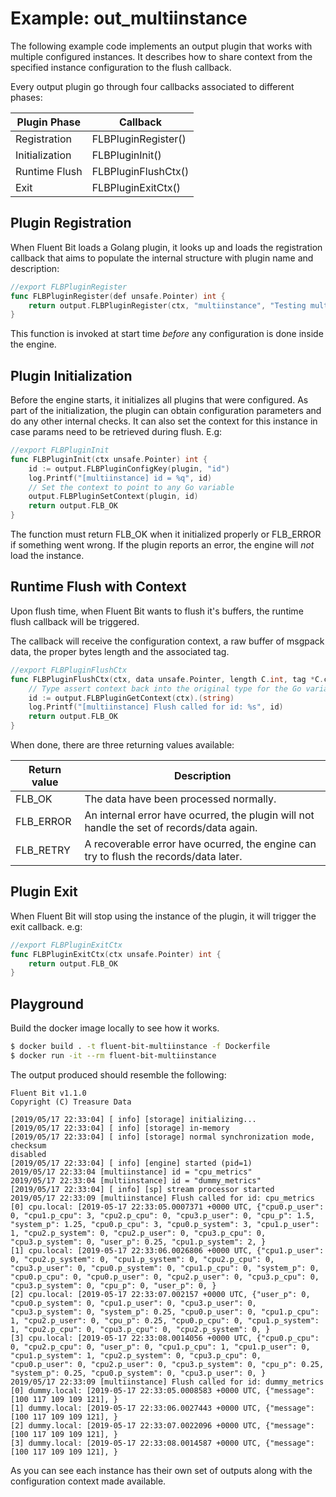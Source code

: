 # Example: out_multiinstance

The following example code implements an output plugin that works with
multiple configured instances. It describes how to share context from the
specified instance configuration to the flush callback.

Every output plugin go through four callbacks associated to different phases:

| Plugin Phase        | Callback                   |
|---------------------|----------------------------|
| Registration        | FLBPluginRegister()        |
| Initialization      | FLBPluginInit()            |
| Runtime Flush       | FLBPluginFlushCtx()        |
| Exit                | FLBPluginExitCtx()         |

## Plugin Registration

When Fluent Bit loads a Golang plugin, it looks up and loads the registration
callback that aims to populate the internal structure with plugin name and
description:

```go
//export FLBPluginRegister
func FLBPluginRegister(def unsafe.Pointer) int {
	return output.FLBPluginRegister(ctx, "multiinstance", "Testing multiple instances")
}
```

This function is invoked at start time _before_ any configuration is done
inside the engine.

## Plugin Initialization

Before the engine starts, it initializes all plugins that were configured.
As part of the initialization, the plugin can obtain configuration parameters
and do any other internal checks. It can also set the context for this
instance in case params need to be retrieved during flush.
E.g:

```go
//export FLBPluginInit
func FLBPluginInit(ctx unsafe.Pointer) int {
	id := output.FLBPluginConfigKey(plugin, "id")
	log.Printf("[multiinstance] id = %q", id)
	// Set the context to point to any Go variable
	output.FLBPluginSetContext(plugin, id)
	return output.FLB_OK
}
```

The function must return FLB\_OK when it initialized properly or FLB\_ERROR if
something went wrong. If the plugin reports an error, the engine will _not_
load the instance.

## Runtime Flush with Context

Upon flush time, when Fluent Bit wants to flush it's buffers, the runtime flush
callback will be triggered.

The callback will receive the configuration context, a raw buffer of msgpack
data, the proper bytes length and the associated tag.

```go
//export FLBPluginFlushCtx
func FLBPluginFlushCtx(ctx, data unsafe.Pointer, length C.int, tag *C.char) int {
	// Type assert context back into the original type for the Go variable
	id := output.FLBPluginGetContext(ctx).(string)
	log.Printf("[multiinstance] Flush called for id: %s", id)
	return output.FLB_OK
}
```

When done, there are three returning values available:

| Return value  | Description                                    |
|---------------|------------------------------------------------|
| FLB\_OK       | The data have been processed normally.         |
| FLB\_ERROR    | An internal error have ocurred, the plugin will not handle the set of records/data again. |
| FLB\_RETRY    | A recoverable error have ocurred, the engine can try to flush the records/data later.|

## Plugin Exit

When Fluent Bit will stop using the instance of the plugin, it will trigger the exit callback. e.g:

```go
//export FLBPluginExitCtx
func FLBPluginExitCtx(ctx unsafe.Pointer) int {
	return output.FLB_OK
}
```

## Playground

Build the docker image locally to see how it works.

```bash
$ docker build . -t fluent-bit-multiinstance -f Dockerfile
$ docker run -it --rm fluent-bit-multiinstance
```

The output produced should resemble the following:
```
Fluent Bit v1.1.0
Copyright (C) Treasure Data

[2019/05/17 22:33:04] [ info] [storage] initializing...
[2019/05/17 22:33:04] [ info] [storage] in-memory
[2019/05/17 22:33:04] [ info] [storage] normal synchronization mode, checksum
disabled
[2019/05/17 22:33:04] [ info] [engine] started (pid=1)
2019/05/17 22:33:04 [multiinstance] id = "cpu_metrics"
2019/05/17 22:33:04 [multiinstance] id = "dummy_metrics"
[2019/05/17 22:33:04] [ info] [sp] stream processor started
2019/05/17 22:33:09 [multiinstance] Flush called for id: cpu_metrics
[0] cpu.local: [2019-05-17 22:33:05.0007371 +0000 UTC, {"cpu0.p_user": 0, "cpu1.p_cpu": 3, "cpu2.p_cpu": 0, "cpu3.p_user": 0, "cpu_p": 1.5, "system_p": 1.25, "cpu0.p_cpu": 3, "cpu0.p_system": 3, "cpu1.p_user": 1, "cpu2.p_system": 0, "cpu2.p_user": 0, "cpu3.p_cpu": 0, "cpu3.p_system": 0, "user_p": 0.25, "cpu1.p_system": 2, }
[1] cpu.local: [2019-05-17 22:33:06.0026806 +0000 UTC, {"cpu1.p_user": 0, "cpu2.p_system": 0, "cpu1.p_system": 0, "cpu2.p_cpu": 0, "cpu3.p_user": 0, "cpu0.p_system": 0, "cpu1.p_cpu": 0, "system_p": 0, "cpu0.p_cpu": 0, "cpu0.p_user": 0, "cpu2.p_user": 0, "cpu3.p_cpu": 0, "cpu3.p_system": 0, "cpu_p": 0, "user_p": 0, }
[2] cpu.local: [2019-05-17 22:33:07.002157 +0000 UTC, {"user_p": 0, "cpu0.p_system": 0, "cpu1.p_user": 0, "cpu3.p_user": 0, "cpu3.p_system": 0, "system_p": 0.25, "cpu0.p_user": 0, "cpu1.p_cpu": 1, "cpu2.p_user": 0, "cpu_p": 0.25, "cpu0.p_cpu": 0, "cpu1.p_system": 1, "cpu2.p_cpu": 0, "cpu3.p_cpu": 0, "cpu2.p_system": 0, }
[3] cpu.local: [2019-05-17 22:33:08.0014056 +0000 UTC, {"cpu0.p_cpu": 0, "cpu2.p_cpu": 0, "user_p": 0, "cpu1.p_cpu": 1, "cpu1.p_user": 0, "cpu1.p_system": 1, "cpu2.p_system": 0, "cpu3.p_cpu": 0, "cpu0.p_user": 0, "cpu2.p_user": 0, "cpu3.p_system": 0, "cpu_p": 0.25, "system_p": 0.25, "cpu0.p_system": 0, "cpu3.p_user": 0, }
2019/05/17 22:33:09 [multiinstance] Flush called for id: dummy_metrics
[0] dummy.local: [2019-05-17 22:33:05.0008583 +0000 UTC, {"message": [100 117 109 109 121], }
[1] dummy.local: [2019-05-17 22:33:06.0027443 +0000 UTC, {"message": [100 117 109 109 121], }
[2] dummy.local: [2019-05-17 22:33:07.0022096 +0000 UTC, {"message": [100 117 109 109 121], }
[3] dummy.local: [2019-05-17 22:33:08.0014587 +0000 UTC, {"message": [100 117 109 109 121], }
```

As you can see each instance has their own set of outputs along with the
configuration context made available.

